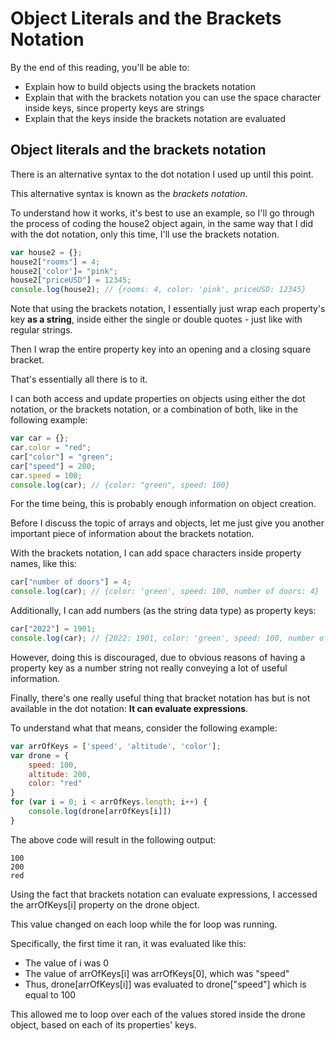 # Object Literals and the Brackets Notation

By the end of this reading, you'll be able to:

- Explain how to build objects using the brackets notation
- Explain that with the brackets notation you can use the space character inside keys, since property keys are strings
- Explain that the keys inside the brackets notation are evaluated

## Object literals and the brackets notation

There is an alternative syntax to the dot notation I used up until this point.

This alternative syntax is known as the *brackets notation*.

To understand how it works, it's best to use an example, so I'll go through the process of coding the house2 object again, in the same way that I did with the dot notation, only this time, I'll use the brackets notation.

```javascript
var house2 = {};
house2["rooms"] = 4;
house2['color']= "pink";
house2["priceUSD"] = 12345;
console.log(house2); // {rooms: 4, color: 'pink', priceUSD: 12345}
```

Note that using the brackets notation, I essentially just wrap each property's key **as a string**, inside either the single or double quotes - just like with regular strings.

Then I wrap the entire property key into an opening and a closing square bracket.

That's essentially all there is to it.

I can both access and update properties on objects using either the dot notation, or the brackets notation, or a combination of both, like in the following example:

```javascript
var car = {};
car.color = "red";
car["color"] = "green";
car["speed"] = 200;
car.speed = 100;
console.log(car); // {color: "green", speed: 100}
```

For the time being, this is probably enough information on object creation.

Before I discuss the topic of arrays and objects, let me just give you another important piece of information about the brackets notation.

With the brackets notation, I can add space characters inside property names, like this:  

```javascript
car["number of doors"] = 4;
console.log(car); // {color: 'green', speed: 100, number of doors: 4}
```

Additionally, I can add numbers (as the string data type) as property keys:  

```javascript
car["2022"] = 1901;
console.log(car); // {2022: 1901, color: 'green', speed: 100, number of doors: 4}
```

However, doing this is discouraged, due to obvious reasons of having a property key as a number string not really conveying a lot of useful information.

Finally, there's one really useful thing that bracket notation has but is not available in the dot notation: **It can evaluate expressions**.

To understand what that means, consider the following example:

```javascript
var arrOfKeys = ['speed', 'altitude', 'color'];
var drone = {
    speed: 100,
    altitude: 200,
    color: "red"
}
for (var i = 0; i < arrOfKeys.length; i++) {
    console.log(drone[arrOfKeys[i]])
}
```

The above code will result in the following output:  

```
100
200
red
```

Using the fact that brackets notation can evaluate expressions, I accessed the arrOfKeys[i] property on the drone object.

This value changed on each loop while the for loop was running.

Specifically, the first time it ran, it was evaluated like this:

- The value of i was 0
- The value of arrOfKeys[i] was arrOfKeys[0], which was "speed"
- Thus, drone[arrOfKeys[i]] was evaluated to drone["speed"] which is equal to 100

This allowed me to loop over each of the values stored inside the drone object, based on each of its properties' keys.
